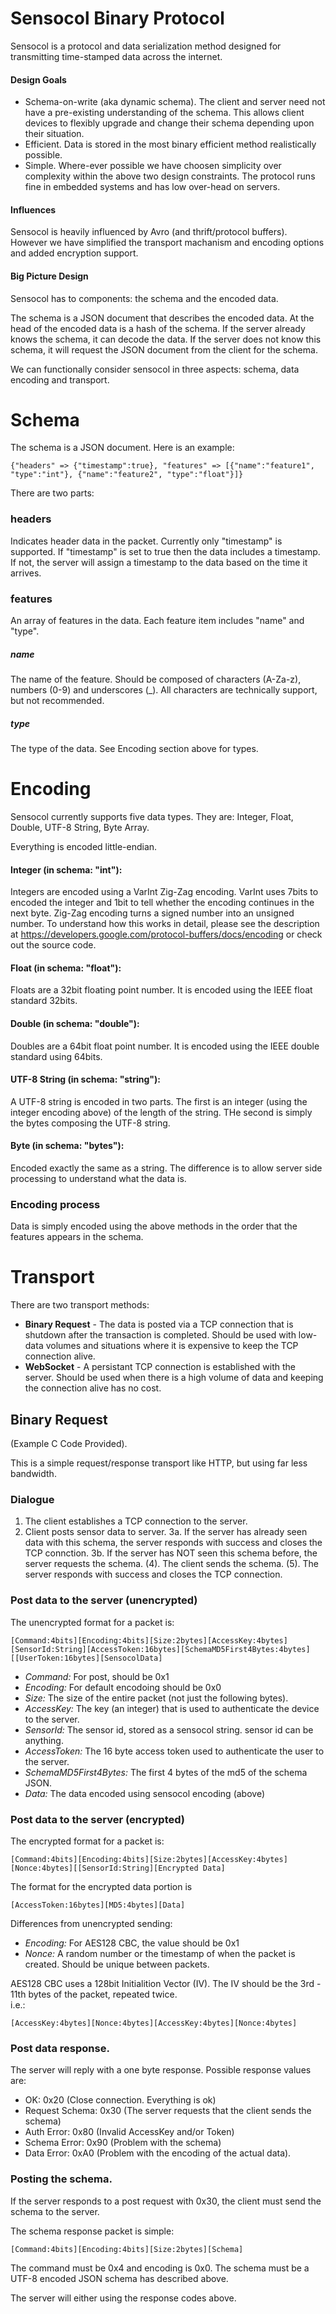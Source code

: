 Sensocol Binary Protocol
================

Sensocol is a protocol and data serialization method designed for transmitting time-stamped data across the internet. 

#### Design Goals

* Schema-on-write (aka dynamic schema).  The client and server need not have a pre-existing understanding of the schema. This allows client devices to flexibly upgrade and change their schema depending upon their situation.
* Efficient.  Data is stored in the most binary efficient method realistically possible.
* Simple.  Where-ever possible we have choosen simplicity over complexity within the above two design constraints.  The protocol runs fine in embedded systems and has low over-head on servers.

#### Influences
  Sensocol is heavily influenced by Avro (and thrift/protocol buffers).  However we have simplified the transport machanism and encoding options and
  added encryption support.
  
#### Big Picture Design
Sensocol has to components: the schema and the encoded data.  

The schema is a JSON document that describes the encoded data. At the head of the encoded data is a hash of the schema.
If the server already knows the schema, it can decode the data.  If the server does not know this schema, it will request
the JSON document from the client for the schema.  

We can functionally consider sensocol in three aspects: schema, data encoding and transport.

Schema
=====

The schema is a JSON document.  Here is an example:

    {"headers" => {"timestamp":true}, "features" => [{"name":"feature1", "type":"int"}, {"name":"feature2", "type":"float"}]}

There are two parts:

### headers
Indicates header data in the packet.  Currently only "timestamp" is supported. 
If "timestamp" is set to true then the data includes a timestamp.  If not, the server will assign a timestamp to the 
data based on the time it arrives.

### features
An array of features in the data.  Each feature item includes "name" and "type".

##### name
The name of the feature.  Should be composed of characters (A-Za-z), numbers (0-9) and underscores (_).  All characters
are technically support, but not recommended.

##### type
The type of the data.  See Encoding section above for types.


Encoding
=======

Sensocol currently supports five data types.  They are: Integer, Float, Double, UTF-8 String, Byte Array.

Everything is encoded little-endian.

#### Integer (in schema: "int"):
Integers are encoded using a VarInt Zig-Zag encoding.  VarInt uses 7bits to encoded the integer and 1bit to tell whether the encoding continues in the next byte. 
Zig-Zag encoding turns a signed number into an unsigned number.  To understand how this works in detail, please see the description
at https://developers.google.com/protocol-buffers/docs/encoding or check out the source code.

#### Float (in schema: "float"):
Floats are a 32bit floating point number.  It is encoded using the IEEE float standard 32bits.

#### Double (in schema: "double"):
Doubles are a 64bit float point number.  It is encoded using the IEEE double standard using 64bits.

#### UTF-8 String (in schema: "string"):
A UTF-8 string is encoded in two parts.  The first is an integer (using the integer encoding above) of the length of the string.
THe second is simply the bytes composing the UTF-8 string.

#### Byte (in schema: "bytes"):
Encoded exactly the same as a string.  The difference is to allow server side processing to understand what the data is.

### Encoding process
Data is simply encoded using the above methods in the order that the features appears in the schema.  


Transport
========

There are two transport methods:

* **Binary Request** - The data is posted via a TCP connection that is shutdown after the transaction is completed.  Should be used with low-data volumes and situations where it is expensive to keep the TCP connection alive.
* **WebSocket** - A persistant TCP connection is established with the server.  Should be used when there is a high volume of data and keeping the connection alive has no cost.

Binary Request
--------------
(Example C Code Provided).

This is a simple request/response transport like HTTP, but using far less bandwidth.

### Dialogue
1. The client establishes a TCP connection to the server. 
2. Client posts sensor data to server.
3a. If the server has already seen data with this schema, the server responds with success and closes the TCP connction.
3b. If the server has NOT seen this schema before, the server requests the schema.
(4). The client sends the schema.
(5). The server responds with success and closes the TCP connection.

### Post data to the server (unencrypted)

The unencrypted format for a packet is:
    
    [Command:4bits][Encoding:4bits][Size:2bytes][AccessKey:4bytes][SensorId:String][AccessToken:16bytes][SchemaMD5First4Bytes:4bytes][[UserToken:16bytes][SensocolData]

* *Command:* For post, should be 0x1
* *Encoding:* For default encodoing should be 0x0
* *Size:* The size of the entire packet (not just the following bytes).
* *AccessKey:* The key (an integer) that is used to authenticate the device to the server.
* *SensorId:* The sensor id, stored as a sensocol string.  sensor id can be anything.
* *AccessToken:* The 16 byte access token used to authenticate the user to the server.
* *SchemaMD5First4Bytes:* The first 4 bytes of the md5 of the schema JSON.
* *Data:* The data encoded using sensocol encoding (above)

### Post data to the server (encrypted)

The encrypted format for a packet is:

    [Command:4bits][Encoding:4bits][Size:2bytes][AccessKey:4bytes][Nonce:4bytes][[SensorId:String][Encrypted Data]

The format for the encrypted data portion is

    [AccessToken:16bytes][MD5:4bytes][Data]

Differences from unencrypted sending:

* *Encoding:* For AES128 CBC, the value should be 0x1
* *Nonce:* A random number or the timestamp of when the packet is created.  Should be unique between packets.

AES128 CBC uses a 128bit Initialition Vector (IV).   The IV should be the 3rd - 11th bytes of the packet, repeated twice.  
i.e.:
 
    [AccessKey:4bytes][Nonce:4bytes][AccessKey:4bytes][Nonce:4bytes]

### Post data response.

The server will reply with a one byte response.  Possible response values are:

* OK: 0x20 (Close connection.  Everything is ok)
* Request Schema: 0x30 (The server requests that the client sends the schema)
* Auth Error: 0x80 (Invalid AccessKey and/or Token)
* Schema Error: 0x90 (Problem with the schema)
* Data Error: 0xA0 (Problem with the encoding of the actual data).

### Posting the schema.

If the server responds to a post request with 0x30, the client must send the schema to the server.

The schema response packet is simple:

    [Command:4bits][Encoding:4bits][Size:2bytes][Schema]
    
The command must be 0x4 and encoding is 0x0.  The schema must be a UTF-8 encoded JSON schema has described above.

The server will either using the response codes above.



